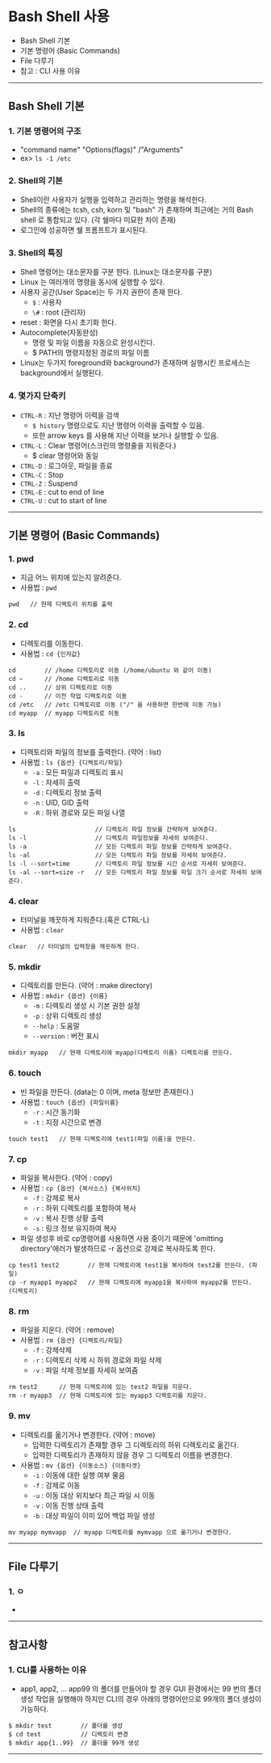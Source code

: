 # Bash Shell 사용
  - Bash Shell 기본
  - 기본 명령어 (Basic Commands)
  - File 다루기
  - 참고 : CLI 사용 이유

---

## Bash Shell 기본
  ### 1. 기본 명령어의 구조
  - "command name" "Options(flags)" /"Arguments"
  - ex> `ls -1 /etc`

  ### 2. Shell의 기본
  - Shell이란 사용자가 실행을 입력하고 관리하는 명령을 해석한다.
  - Shell의 종류에는 tcsh, csh, korn 및 "bash" 가 존재하며 최근에는 거의 Bash shell 로 통합되고 있다. (각 쉘마다 미묘한 차이 존재)
  - 로그인에 성공하면 쉘 프롬프트가 표시된다.

  ### 3. Shell의 특징
  - Shell 명령어는 대소문자를 구분 한다. (Linux는 대소문자를 구분)
  - Linux 는 여러개의 명령을 동시에 실행할 수 있다.
  - 사용자 공간(User Space)는 두 가지 권한이 존재 한다.
    - `$` : 사용자
    - `\#` : root (관리자)
  - reset : 화면을 다시 초기화 한다.
  - Autocomplete(자동완성)
    - 명령 및 파일 이름을 자동으로 완성시킨다.
    - $ PATH의 명령지정된 경로의 파일 이름
  - Linux는 두가지 foreground와 background가 존재하며 실행시킨 프로세스는 background에서 실행된다.

  ### 4. 몇가지 단축키
  - `CTRL-R` : 지난 명령어 이력을 검색
    - `$ history` 명령으로도 지난 명령어 이력을 출력할 수 있음.
    - 또한 arrow keys 를 사용해 지난 이력을 보거나 실행할 수 있음.
  - `CTRL-L` : Clear 명령어(스크린의 명령줄을 지워준다.)
    - $ clear 명령어와 동일
  - `CTRL-D` : 로그아웃, 파일을 종료
  - `CTRL-C` : Stop
  - `CTRL-Z` : Suspend
  - `CTRL-E` : cut to end of line
  - `CTRL-U` : cut to start of line

---


## 기본 명령어 (Basic Commands)
  ### 1. pwd
  - 지금 어느 위치에 있는지 알려준다.
  - 사용법 : `pwd`

  ```
  pwd   // 현재 디렉토리 위치를 출력
  ```

  ### 2. cd
  - 디렉토리를 이동한다.
  - 사용법 : `cd {인자값}`

  ```
  cd        // /home 디렉토리로 이동 (/home/ubuntu 와 같이 이동)
  cd ~      // /home 디렉토리로 이동
  cd ..     // 상위 디렉토리로 이동
  cd -      // 이전 작업 디렉토리로 이동
  cd /etc   // /etc 디렉토리로 이동 ("/" 을 사용하면 한번에 이동 가능)
  cd myapp  // myapp 디렉토리로 이동
  ```

  ### 3. ls
  - 디렉토리와 파일의 정보를 출력한다. (약어 : list)
  - 사용법 : `ls {옵션} {디렉토리/파일}`
    - `-a` : 모든 파일과 디렉토리 표시
    - `-l` : 자세히 출력
    - `-d` : 디렉토리 정보 출력
    - `-n` : UID, GID 출력
    - `-R` : 하위 경로와 모든 파일 나열

  ```
  ls                      // 디렉토리 파일 정보를 간략하게 보여준다.
  ls -l                   // 디렉토리 파일정보를 자세히 보여준다.
  ls -a                   // 모든 디렉토리 파일 정보를 간략하게 보여준다.
  ls -al                  // 모든 디렉토리 파일 정보를 자세히 보여준다.
  ls -l --sort=time       // 디렉토리 파일 정보를 시간 순서로 자세히 보여준다.
  ls -al --sort=size -r   // 모든 디렉토리 파일 정보를 파일 크기 순서로 자세히 보여준다.
  ```
  ### 4. clear
  - 터미널을 깨끗하게 지워준다.(혹은 CTRL-L)
  - 사용법 : `clear`

  ```
  clear   // 터미널의 입력창을 깨끗하게 한다.
  ```

  ### 5. mkdir
  - 디렉토리를 만든다. (약어 : make directory)
  - 사용법 : `mkdir {옵션} {이름}`
    - `-m` : 디렉토리 생성 시 기본 권한 설정
    - `-p` : 상위 디렉토리 생성
    - `--help` : 도움말
    - `--version` : 버전 표시

  ```
  mkdir myapp   // 현재 디렉토리에 myapp(디렉토리 이름) 디렉토리를 만든다.
  ```

  ### 6. touch
  - 빈 파일을 만든다. (data는 0 이며, meta 정보만 존재한다.)
  - 사용법 : `touch {옵션} {파일이름}`
    - `-r` : 시간 동기화
    - `-t` : 지정 시간으로 변경

  ```
  touch test1   // 현재 디렉토리에 test1(파일 이름)을 만든다.
  ```

  ### 7. cp
  - 파일을 복사한다. (약어 : copy)
  - 사용법 : `cp {옵션} {복사소스} {복사위치}`
    - `-f` : 강제로 복사
    - `-r` : 하위 디렉토리를 포함하여 복사
    - `-v` : 복사 진행 상황 출력
    - `-s` : 링크 정보 유지하여 복사
  - 파일 생성후 바로 cp명령어를 사용하면 사용 중이기 때문에 'omitting directory'에러가 발생하므로 -r 옵션으로 강제로 복사하도록 한다.

  ```
  cp test1 test2        // 현재 디렉토리에 test1을 복사하여 test2를 만든다. (파일)
  cp -r myapp1 myapp2   // 현재 디렉토리에 myapp1을 복사하여 myapp2를 만든다. (디렉토리)
  ```

  ### 8. rm
  - 파일을 지운다. (약어 : remove)
  - 사용법 : `rm {옵션} {디렉토리/파일}`
    - `-f` : 강제삭제
    - `-r` : 디렉토리 삭제 시 하위 경로와 파일 삭제
    - `-v` : 파일 삭제 정보를 자세히 보여줌

  ```
  rm test2      // 현재 디렉토리에 있는 test2 파일을 지운다.
  rm -r myapp3  // 현재 디렉토리에 있는 myapp3 디렉토리를 지운다.
  ```

  ### 9. mv
  - 디렉토리를 옮기거나 변경한다. (약어 : move)
    - 입력한 디렉토리가 존재할 경우 그 디렉토리의 하위 디렉토리로 옮긴다.
    - 입력한 디렉토리가 존재하지 않을 경우 그 디렉토리 이름을 변경한다.
  - 사용법 : `mv {옵션} {이동소스} {이동타겟}`
    - `-i` : 이동에 대한 실행 여부 물음
    - `-f` : 강제로 이동
    - `-u` : 이동 대상 위치보다 최근 파일 시 이동
    - `-v` : 이동 진행 상태 출력
    - `-b` : 대상 파일이 이미 있어 백업 파일 생성

  ```
  mv myapp mymvapp  // myapp 디렉토리를 mymvapp 으로 옮기거나 변경한다.
  ```


---


## File 다루기
  ### 1. ㅇ
  -

---

## 참고사항
  ### 1. CLI를 사용하는 이유
  - app1, app2, … app99 의 폴더를 만들어야 할 경우 GUI 환경에서는 99 번의 폴더 생성 작업을 실행해야 하지만 CLI의 경우 아래의 명령어만으로 99개의 폴더 생성이 가능하다.

  ```
  $ mkdir test        // 폴더를 생성
  $ cd test           // 디렉토리 변경
  $ mkdir app{1..99}  // 폴더를 99개 생성
  ```
---
